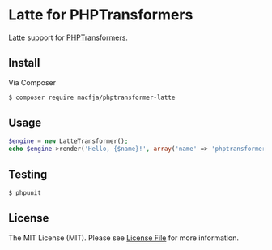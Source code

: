 # Latte for PHPTransformers

[Latte](https://github.com/nette/latte) support for [PHPTransformers](http://github.com/phptransformers/phptransformer).

## Install

Via Composer

``` bash
$ composer require macfja/phptransformer-latte
```

## Usage

``` php
$engine = new LatteTransformer();
echo $engine->render('Hello, {$name}!', array('name' => 'phptransformers');
```

## Testing

``` bash
$ phpunit
```

## License

The MIT License (MIT). Please see [License File](LICENSE) for more information.